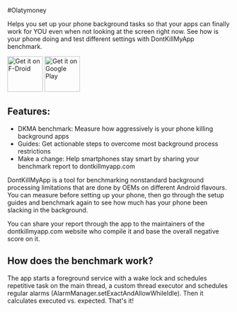 #Olatymoney 

Helps you set up your phone background tasks so that your apps can finally work for YOU even when not looking at the screen right now. See how is your phone doing and test different settings with DontKillMyApp benchmark.

[<img src="https://fdroid.gitlab.io/artwork/badge/get-it-on.png"
     alt="Get it on F-Droid"
     height="80">](https://f-droid.org/packages/com.urbandroid.dontkillmyapp/)
[<img src="https://play.google.com/intl/en_us/badges/images/generic/en-play-badge.png"
     alt="Get it on Google Play"
     height="80">](https://play.google.com/store/apps/details?id=com.urbandroid.dontkillmyapp)

## Features:
* DKMA benchmark: Measure how aggressively is your phone killing background apps
* Guides: Get actionable steps to overcome most background process restrictions
* Make a change:️ Help smartphones stay smart by sharing your benchmark report to dontkillmyapp.com

DontKillMyApp is a tool for benchmarking nonstandard background processing limitations that are done by OEMs on different Android flavours. You can measure before setting up your phone, then go through the setup guides and benchmark again to see how much has your phone been slacking in the background.

You can share your report through the app to the maintainers of the dontkillmyapp.com website who compile it and base the overall negative score on it.

## How does the benchmark work?

The app starts a foreground service with a wake lock and schedules repetitive task on the main thread, a custom thread executor and schedules regular alarms (AlarmManager.setExactAndAllowWhileIdle). Then it calculates executed vs. expected. That's it!
